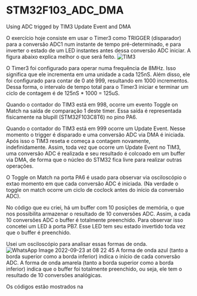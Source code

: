 # STM32F103_ADC_DMA
Using ADC trigged by TIM3 Update Event and DMA

O exercício hoje consiste em usar o Timer3 como TRIGGER (disparador) para a conversão ADC1 num instante de tempo pré-determinado, e para inverter o estado de um LED instantes antes dessa conversão ADC iniciar.
A figura abaixo explica melhor o que será feito.
![TIM3](https://user-images.githubusercontent.com/114233216/191957019-21e098ff-0f1b-481a-91f7-9467e5ae4fba.png)

O Timer3 foi configurado para operar numa frequência de 8MHz. Isso significa que ele incrementa em uma unidade a cada 125nS.
Além disso, ele foi configurado para contar de 0 até 999, resultando em 1000 incrementos. Dessa forma, o intervalo de tempo total para o Timer3 iniciar e terminar um ciclo de contagem é de 125nS * 1000 = 125uS.

Quando o contador do TIM3 está em 998, ocorre um evento Toggle on Match na saída de comparação 1 deste timer. Essa saída é representada fisicamente na blupill (STM32F103C8T6) no pino PA6. 

Quando o contador do TIM3 está em 999 ocorre um Update Event. Nesse momento o trigger é disparado e uma conversão ADC via DMA é iniciada. Após isso o TIM3 reseta e começa a contagem novamente, indefinidamente. Assim, toda vez que ocorre um Update Event no TIM3, uma conversão ADC é realizada e seu resultado é colcoado em um buffer via DMA, de forma que o núcleo do STM32 fica livre para realizar outras operações.

O Toggle on Match na porta PA6 é usado para observar via osciloscópio o extao momento em que cada conversão ADC é iniciada. (Na verdade o toggle on match ocorre um ciclo de coclock antes do início da conversão ADC).

No código que eu criei, há um buffer com 10 posições de memória, o que nos possibilita armazenar o resultado de 10 conversões ADC. Assim, a cada 10 conversões ADC o buffer é totalmente preenchido. Para observar isso concetei um LED à porta PB7. Esse LED tem seu estado invertido toda vez que o buffer é preenchido. 

Usei um osciloscópio para analisar essas formas de onda.
![WhatsApp Image 2022-09-23 at 08 22 45](https://user-images.githubusercontent.com/114233216/191957668-b03443ad-00c9-4997-8321-65dcb7733db5.jpeg)
A forma de onda azul (tanto a borda superior como a borda inferior) indica o início de cada conversão ADC. 
A forma de onda amarela (tanto a borda superior como a borda inferior) indica que o buffer foi totalmente preenchido, ou seja, ele tem o resultado de 10 conversões analógicas.

Os códigos estão mostrados na 
